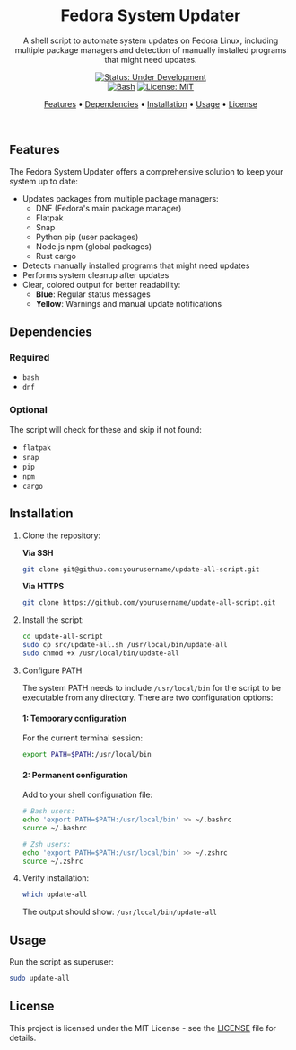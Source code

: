 <div align="center">

  # Fedora System Updater
</div>
  
<p align="center">
  A shell script to automate system updates on Fedora Linux, including multiple package managers and detection of manually installed programs that might need updates.
</p>

<div align="center">

[![Status: Under Development](https://img.shields.io/badge/status-under_development-red)]()  
[![Bash](https://img.shields.io/badge/Made%20with-Bash-1f425f.svg)](https://www.gnu.org/software/bash/)
[![License: MIT](https://img.shields.io/badge/License-MIT-yellow.svg)](https://opensource.org/licenses/MIT)

</div>

<p align="center">
  <a href="#features">Features</a> •
  <a href="#dependencies">Dependencies</a> •
  <a href="#installation">Installation</a> •
  <a href="#usage">Usage</a> •
  <a href="#license">License</a>
</p>

<br>

## Features

The Fedora System Updater offers a comprehensive solution to keep your system up to date:

- Updates packages from multiple package managers:
  - DNF (Fedora's main package manager)
  - Flatpak
  - Snap
  - Python pip (user packages)
  - Node.js npm (global packages)
  - Rust cargo
- Detects manually installed programs that might need updates
- Performs system cleanup after updates
- Clear, colored output for better readability:
  - **Blue**: Regular status messages
  - **Yellow**: Warnings and manual update notifications

## Dependencies

### Required

- `bash`
- `dnf`

### Optional

The script will check for these and skip if not found:
- `flatpak`
- `snap`
- `pip`
- `npm`
- `cargo`

## Installation

1. Clone the repository:
   
   **Via SSH**
   ```bash
   git clone git@github.com:yourusername/update-all-script.git
   ```
   
   **Via HTTPS**
   ```bash
   git clone https://github.com/yourusername/update-all-script.git
   ```

2. Install the script:
   ```bash
   cd update-all-script
   sudo cp src/update-all.sh /usr/local/bin/update-all
   sudo chmod +x /usr/local/bin/update-all
   ```

3. Configure PATH
   
   The system PATH needs to include `/usr/local/bin` for the script to be executable from any directory. There are two configuration options:

   #### 1: Temporary configuration

   For the current terminal session:
   ```bash
   export PATH=$PATH:/usr/local/bin
   ```

   #### 2: Permanent configuration

   Add to your shell configuration file:
   
   ```bash
   # Bash users:
   echo 'export PATH=$PATH:/usr/local/bin' >> ~/.bashrc  
   source ~/.bashrc
   
   # Zsh users:   
   echo 'export PATH=$PATH:/usr/local/bin' >> ~/.zshrc
   source ~/.zshrc
   ```

4. Verify installation:
   
   ```bash
   which update-all
   ```
   
   The output should show: `/usr/local/bin/update-all`

## Usage

Run the script as superuser:

```bash
sudo update-all
```

## License

This project is licensed under the MIT License - see the [LICENSE](LICENSE) file for details.
